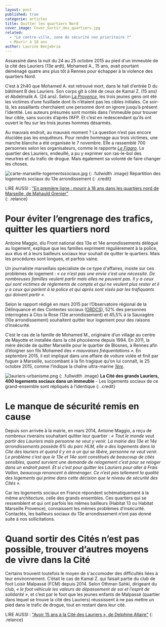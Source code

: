 ```yaml
---
layout: post
published: true
categorie: articles
title: Quitter les quartiers Nord
cover_image: Cover_Sortir_des_quartiers.jpg
related: 
  - "Le centre-ville, zone de sécurité non prioritaire ?"
  - Mourir à 18 ans
author: Laurine Benjebria
---
```








Assassiné dans la nuit du 24 au 25 octobre 2015 au pied d'un immeuble de la cité des Lauriers (13e ardt), Mohamed A., 15 ans, avait pourtant déménagé quatre ans plus tôt à Rennes pour échapper à la violence des quartiers Nord.
 
C’est à 2h40 que Mohamed A. est retrouvé mort, dans le hall d’entrée D du bâtiment B des Lauriers. Son corps gît à côté de ceux de Kamal Z. (15 ans) et Abdelmalik A. (24 ans). Selon [La _Provence_](http://www.laprovence.com/article/actualites/3641977/marseille-ils-ont-ete-lachement-assassines-procureur.html), les trois jeunes gens ont été les victimes d’une fusillade dont ils n’étaient pas les cibles initiales. Ce soir-là, les assaillants cherchaient une personne dont on ignore jusqu’à présent l’identité. Les auteurs présumés sont montés dans l’immeuble pour trouver leur cible, sans succès d’après l’AFP. Et c’est en redescendant qu’ils ont ouvert le feu sur les trois jeunes hommes désarmés. 

Au mauvais endroit, au mauvais moment ? La question n’est pas encore élucidée pas les enquêteurs. Pour rendre hommage aux trois victimes, une marche blanche a été organisée le 7 novembre. Elle a rassemblé 700 personnes selon les organisateurs, comme le rapporte [_Le Figaro_](http://www.lefigaro.fr/flash-actu/2015/11/07/97001-20151107FILWWW00109-marche-blanche-apres-une-fusillade-a-marseille.php#xtor=AL-155-[Facebook]). Le quartier des Lauriers, endeuillé, a pu y exprimer son ras-le-bol des meurtres et du trafic de drogue. Mais également sa volonté de faire changer les choses.

![carte-marseille-logementssociaux.jpg]({{site.baseurl}}/img/carte-marseille-logementssociaux.jpg)
{: .fullwidth .image}
Répartition des logements sociaux du 13e arrondissement 
{: .credit}
 
LIRE AUSSI : ["En première ligne : mourir à 18 ans dans les quartiers nord de Marseille, de Mahauld Grenier"](https://)  
{: .relance}
 
# Pour éviter l’engrenage des trafics, quitter les quartiers nord

Antoine Maggio, élu Front national des 13e et 14e arrondissements délégué au logement, explique que les familles expriment régulièrement à la police, aux élus et à leurs bailleurs sociaux leur souhait de quitter le quartiers. Mais les procédures sont longues, et parfois vaine. 

Un journaliste marseillais spécialiste de ce type d'affaires, insiste sur ces problèmes de logement : _« ce n’est pas une envie c’est une nécessité. De nombreuses familles veulent partir mais elles ne peuvent pas. Il y a ceux qui sont victimes de règlements de compte et qui ne veulent plus rester et il y a ceux qui parlent à la police et qui après sont visés par les trafiquants qui doivent partir »_. 

Selon le rapport rédigé en mars 2015 par l’Observatoire régional de la Délinquance et des Contextes sociaux ([ORDCS](http://ordcs.mmsh.univ-aix.fr/publications/Documents/Rapport%20final_Clos-Sauvagere.pdf)), 52% des personnes interrogées à Clos la Rose (13e arrondissement) et 45,5% à la Sauvagère (10e arrondissement) souhaitent quitter leur logement pour des raisons d’insécurité. 

C’est le cas de la famille de Mohamed M., originaire d’un village au centre de Mayotte et installée dans la cité phocéenne depuis 1994. En 2011, la mère décide de quitter Marseille pour le quartier de Blosnes, à Rennes afin d’éloigner son fils Mohamed des _« mauvaises fréquentations »_.  En septembre 2015, il est impliqué dans une affaire de voiture volée et finit par fuguer à Marseille, succombant à la fin tragique qu’on lui connaît, le 25 octobre 2015, comme l’indique la chaîne ultra-marine _[1ère](http://www.la1ere.fr/2015/10/26/un-mahorais-de-15-ans-parmi-les-victimes-d-un-reglement-de-compte-marseille-299309.html)_.
 

![lauriers-urbanisme.png]({{site.baseurl}}/img/lauriers-urbanisme.png)
{: .fullwidth .image}
**La Cité des grands Lauriers, 400 logements sociaux dans un immeuble** - Les logements sociaux de ce grand-ensemble sont répliqués à l’identique
{: .credit}

# Le manque de sécurité remis en cause

Depuis son arrivée à la mairie, en mars 2014, Antoine Maggio, a reçu de nombreux riverains souhaitant quitter leur quartier : _« Tout le monde veut partir des Lauriers mais personne ne veut y venir. La mairie des 13e et 14e arrondissements possède 6% du parc HLM, elle a des logements dans la Cite des lauriers et quand il y en a un qui se libère, personne ne veut venir. Le problème c’est que le 13e et 14e sont constitués de beaucoup de cités sensibles, quand survient une demande de relogement c’est pour se reloger dans un endroit pareil. Et si c’est pour quitter les Lauriers pour aller à Frais Vallon, beaucoup renoncent à déménager. Ce n’est pas tellement la qualité des logements qui prime  dans cette décision que le niveau de sécurité des Cités »_. 

Car les logements sociaux en France répondent schématiquement à la même architecture, celle des grands ensembles. Ces quartiers qui se ressemblent et qui ont parfois les mêmes bailleurs (Habitat 13 ou Habitat Marseille Provence), connaissent les mêmes problèmes d’insécurité. Contactés, les bailleurs sociaux du 13e arrondissement n’ont pas donné suite à nos sollicitations.
 
# Quand sortir des Cités n’est pas possible, trouver d’autres moyens de vivre dans la Cité

Certains trouvent toutefois le moyen de s'accomoder des difficultés liées à leur environnement. C’était le cas de Kamal Z. qui faisait partie du club de foot Loisir Malpassé (FCM) depuis 2014. Selon Othman Sahki, dirigeant du club, _« le foot véhicule les valeurs de dépassement de soi et l’esprit de solidarité »_, et c’est par le foot que les jeunes enfants de Malpassé (quartier dans lequel se trouve la cité des Lauriers) réussissent à ne pas mettre un pied dans le trafic de drogue, tout en restant dans leur cité. 

LIRE AUSSI : ["Avoir 15 ans à la Cité des Lauriers », de Delphine Allaire"](https://) 
{: .relance}
